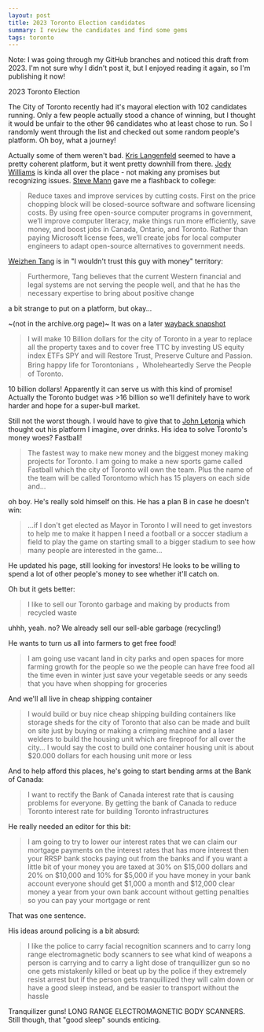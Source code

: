 ```yaml
---
layout: post
title: 2023 Toronto Election candidates
summary: I review the candidates and find some gems
tags: toronto
---
```


Note: I was going through my GitHub branches and noticed this draft from 2023. I'm not sure why I didn't post it, but I enjoyed reading it again, so I'm publishing it now!

2023 Toronto Election

The City of Toronto recently had it's mayoral election with 102 candidates running. Only a few people actually stood a chance of winning, but I thought it would be unfair to the other 96 candidates who at least chose to run. So I randomly went through the list and checked out some random people's platform. Oh boy, what a journey!

Actually some of them weren't bad. [Kris Langenfeld](https://web.archive.org/web/20230609123615/https://mayorkris.ca/) seemed to have a pretty coherent platform, but it went pretty downhill from there. [Jody Williams](https://web.archive.org/web/20230609130412/https://gohealthfirst.wixsite.com/jodywilliams) is kinda all over the place - not making any promises but recognizing issues. [Steve Mann](https://web.archive.org/web/20230526025139/https://votestevemann.com/) gave me a flashback to college:

> Reduce taxes and improve services by cutting costs. First on the price chopping block will be closed-source software and software licensing costs. By using free open-source computer programs in government, we’ll improve computer literacy, make things run more efficiently, save money, and boost jobs in Canada, Ontario, and Toronto. Rather than paying Microsoft license fees, we’ll create jobs for local computer engineers to adapt open-source alternatives to government needs.

[Weizhen Tang](https://web.archive.org/web/20230528235959/http://www.torontonewsnet.com/weizhentang/) is in "I wouldn't trust this guy with money" territory:

> Furthermore, Tang believes that the current Western financial and legal systems are not serving the people well, and that he has the necessary expertise to bring about positive change

a bit strange to put on a platform, but okay...

~(not in the archive.org page)~ It was on a later [wayback snapshot](https://web.archive.org/web/20230928183249/https://www.torontonewsnet.com/weizhentang/)

> I will make 10 Billion dollars for the city of Toronto in a year to replace all the property taxes and to cover free TTC by investing US equity index ETFs SPY and will Restore Trust, Preserve Culture and Passion. Bring happy life for Torontonians ，Wholeheartedly Serve the People of Toronto.

10 billion dollars! Apparently it can serve us with this kind of promise! Actually the Toronto budget was >16 billion so we'll definitely have to work harder and hope for a super-bull market.

Still not the worst though. I would have to give that to [John Letonja](https://web.archive.org/web/20230602034536/http://johnletonja.ca/) which thought out his platform I imagine, over drinks. His idea to solve Toronto's money woes? Fastball!

> The fastest way to make new money and the biggest money making projects for Toronto.  I am going to make a new sports game called  Fastball which the city of Toronto will own the team. Plus the name of the team will be called Torontomo which has 15 players on each side and...

oh boy. He's really sold himself on this. He has a plan B in case he doesn't win:

> ...if I don't get elected as Mayor in Toronto I will need to get investors to help me to make it happen I need a football or a soccer stadium a field to play the game on starting small to a bigger stadium to see how many people are interested in the game...

He updated his page, still looking for investors! He looks to be willing to spend a lot of other people's money to see whether it'll catch on.

Oh but it gets better:

> I like to sell our Toronto garbage and making by products from recycled waste

uhhh, yeah. no? We already sell our sell-able garbage (recycling!)

He wants to turn us all into farmers to get free food!

> I am going use vacant land in city parks and open spaces for more farming growth for the people so we the people can have free food all the time even in winter just save your vegetable seeds or any seeds that you have when shopping for groceries

And we'll all live in cheap shipping container

> I would build or buy nice cheap shipping building containers like storage sheds for the city of Toronto that also can be made and built on site  just by buying or making a crimping machine and a  laser welders to build the housing unit which are fireproof for all over the city... I would say the cost to build one  container housing unit is about $20.000 dollars for each housing unit more or less

And to help afford this places, he's going to start bending arms at the Bank of Canada:

> I want to rectify the Bank of Canada interest rate that is causing problems for everyone. By getting the bank of Canada to reduce Toronto interest rate for building Toronto infrastructures

He really needed an editor for this bit:

> I am going to try to lower our interest rates that we can claim our mortgage payments on the interest rates that has more interest then your RRSP  bank stocks paying out from the banks and if you want a little bit of your money you are taxed at 30% on $15,000 dollars and 20% on $10,000 and 10% for $5,000  if you have money in your bank account everyone should get $1,000 a month and $12,000 clear money a year from your own bank account without getting penalties so you can pay your mortgage or rent

That was one sentence.

His ideas around policing is a bit absurd:

> I like the police to carry facial recognition scanners and to carry long range electromagnetic body scanners to see what kind of weapons a person is carrying and to carry a light dose of tranquillizer gun so no one gets mistakenly killed or beat up by the police if they extremely resist arrest but if the person gets tranquillized they will calm down or have a good sleep instead, and be easier to transport without the hassle

Tranquilizer guns! LONG RANGE ELECTROMAGNETIC BODY SCANNERS. Still though, that "good sleep" sounds enticing.


